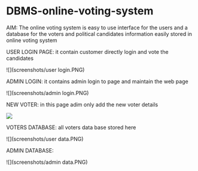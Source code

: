 # DBMS-online-voting-system
 AIM:
  The online voting system is easy to use interface for the users and a database for the voters and political candidates information easily stored in online voting system 
 
 USER LOGIN PAGE: it contain customer directly  login and vote the candidates
 
 ![](screenshots/user login.PNG)
 
 ADMIN LOGIN: it contains admin login to page and maintain the web page
 
 ![](screenshots/admin login.PNG)
 
 NEW VOTER: in this page adim only add the new voter details 
 
 ![](screenshots/screenshot(21).PNG)
 
 VOTERS DATABASE: all voters data base stored here

![](screenshots/user data.PNG)
 
 ADMIN DATABASE: 
 
 ![](screenshots/admin data.PNG)
